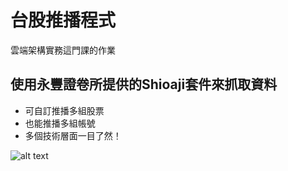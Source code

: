 # 台股推播程式
雲端架構實務這門課的作業
## 使用永豐證卷所提供的Shioaji套件來抓取資料
- 可自訂推播多組股票
- 也能推播多組帳號
- 多個技術層面一目了然！

![alt text](https://media.discordapp.net/attachments/659381940675411979/898504421212815370/TWSE.png)
